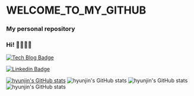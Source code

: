 # WELCOME_TO_MY_GITHUB
### My personal repository

### Hi! 🖐🏻🖐🏻

[![Tech Blog Badge](http://img.shields.io/badge/-Tech%20blog-black?style=flat-square&logo=github&link)](https://steadily-hyunjin.tistory.com/)
	
[![Linkedin Badge](https://img.shields.io/badge/-LinkedIn-blue?style=flat-square&logo=Linkedin&logoColor=white&link=https://www.linkedin.com/in/seong-yun-byeon-8183a8113/)](https://linktr.ee/HYUNJINLEE)

[![hyunjin's GitHub stats](https://github-readme-stats.vercel.app/api?2hyunjinn=anuraghazra)](https://github.com/anuraghazra/github-readme-stats)
![hyunjin's GitHub stats](https://github-readme-stats.vercel.app/api?2hyunjinn=anuraghazra&hide=contribs,prs)
![hyunjin's GitHub stats](https://github-readme-stats.vercel.app/api?2hyunjinn=anuraghazra&count_private=true)
![hyunjin's GitHub stats](https://github-readme-stats.vercel.app/api?2hyunjinn=anuraghazra&show_icons=true&theme=radical)
